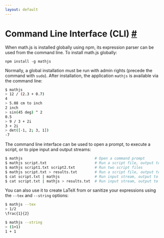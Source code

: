 ```yaml
---
layout: default
---
```


<h1 id="command-line-interface-cli">Command Line Interface (CLI) <a href="#command-line-interface-cli" title="Permalink">#</a></h1>

When math.js is installed globally using npm, its expression parser can be used
from the command line. To install math.js globally:

    npm install -g mathjs

Normally, a global installation must be run with admin rights (precede the
command with `sudo`). After installation, the application `mathjs` is available
via the command line:

```bash
$ mathjs
> 12 / (2.3 + 0.7)
4
> 5.08 cm to inch
2 inch
> sin(45 deg) ^ 2
0.5
> 9 / 3 + 2i
3 + 2i
> det([-1, 2; 3, 1])
-7
```

The command line interface can be used to open a prompt, to execute a script,
or to pipe input and output streams:

```bash
$ mathjs                                 # Open a command prompt
$ mathjs script.txt                      # Run a script file, output to console
$ mathjs script1.txt script2.txt         # Run two script files
$ mathjs script.txt > results.txt        # Run a script file, output to file
$ cat script.txt | mathjs                # Run input stream, output to console
$ cat script.txt | mathjs > results.txt  # Run input stream, output to file
```

You can also use it to create LaTeX from or sanitize your expressions using the
`--tex` and `--string` options:

```bash
$ mathjs --tex
> 1/2
\frac{1}{2}
```

```bash
$ mathjs --string
> (1+1)
1 + 1
```
